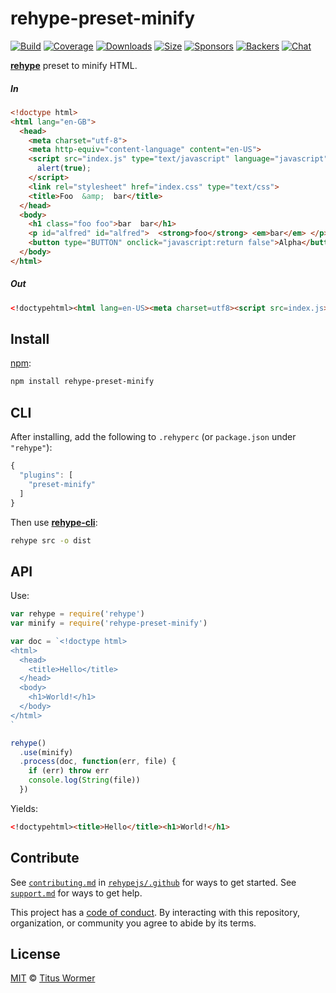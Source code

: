 # rehype-preset-minify

[![Build][build-badge]][build]
[![Coverage][coverage-badge]][coverage]
[![Downloads][downloads-badge]][downloads]
[![Size][size-badge]][size]
[![Sponsors][sponsors-badge]][collective]
[![Backers][backers-badge]][collective]
[![Chat][chat-badge]][chat]

[**rehype**][rehype] preset to minify HTML.

##### In

```html
<!doctype html>
<html lang="en-GB">
  <head>
    <meta charset="utf-8">
    <meta http-equiv="content-language" content="en-US">
    <script src="index.js" type="text/javascript" language="javascript">
      alert(true);
    </script>
    <link rel="stylesheet" href="index.css" type="text/css">
    <title>Foo  &amp;  bar</title>
  </head>
  <body>
    <h1 class="foo foo">bar  bar</h1>
    <p id="alfred" id="alfred">  <strong>foo</strong> <em>bar</em> </p>
    <button type="BUTTON" onclick="javascript:return false">Alpha</button>
  </body>
</html>
```

##### Out

```html
<!doctypehtml><html lang=en-US><meta charset=utf8><script src=index.js></script><link rel=stylesheet href=index.css><title>Foo &amp bar</title><h1 class=foo>bar bar</h1><p id=alfred><strong>foo</strong> <em>bar</em></p><button type=button onclick=return!1>Alpha</button>
```

## Install

[npm][]:

```sh
npm install rehype-preset-minify
```

## CLI

After installing, add the following to `.rehyperc` (or `package.json` under
`"rehype"`):

```js
{
  "plugins": [
    "preset-minify"
  ]
}
```

Then use [**rehype-cli**][cli]:

```sh
rehype src -o dist
```

## API

Use:

```js
var rehype = require('rehype')
var minify = require('rehype-preset-minify')

var doc = `<!doctype html>
<html>
  <head>
    <title>Hello</title>
  </head>
  <body>
    <h1>World!</h1>
  </body>
</html>
`

rehype()
  .use(minify)
  .process(doc, function(err, file) {
    if (err) throw err
    console.log(String(file))
  })
```

Yields:

```html
<!doctypehtml><title>Hello</title><h1>World!</h1>
```

## Contribute

See [`contributing.md`][contributing] in [`rehypejs/.github`][health] for ways
to get started.
See [`support.md`][support] for ways to get help.

This project has a [code of conduct][coc].
By interacting with this repository, organization, or community you agree to
abide by its terms.

## License

[MIT][license] © [Titus Wormer][author]

<!-- Definitions -->

[build-badge]: https://img.shields.io/travis/rehypejs/rehype-minify.svg

[build]: https://travis-ci.org/rehypejs/rehype-minify

[coverage-badge]: https://img.shields.io/codecov/c/github/rehypejs/rehype-minify.svg

[coverage]: https://codecov.io/github/rehypejs/rehype-minify

[downloads-badge]: https://img.shields.io/npm/dm/rehype-preset-minify.svg

[downloads]: https://www.npmjs.com/package/rehype-preset-minify

[size-badge]: https://img.shields.io/bundlephobia/minzip/rehype-preset-minify.svg

[size]: https://bundlephobia.com/result?p=rehype-preset-minify

[sponsors-badge]: https://opencollective.com/unified/sponsors/badge.svg

[backers-badge]: https://opencollective.com/unified/backers/badge.svg

[collective]: https://opencollective.com/unified

[chat-badge]: https://img.shields.io/badge/chat-spectrum-7b16ff.svg

[chat]: https://spectrum.chat/unified/rehype

[npm]: https://docs.npmjs.com/cli/install

[license]: https://github.com/rehypejs/rehype-minify/blob/master/license

[author]: https://wooorm.com

[health]: https://github.com/rehypejs/.github

[contributing]: https://github.com/rehypejs/.github/blob/master/contributing.md

[support]: https://github.com/rehypejs/.github/blob/master/support.md

[coc]: https://github.com/rehypejs/.github/blob/master/code-of-conduct.md

[rehype]: https://github.com/rehypejs/rehype

[cli]: https://github.com/rehypejs/rehype/tree/master/packages/rehype-cli
